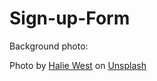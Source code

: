 # Sign-up-Form
Background photo: 

Photo by <a href="https://unsplash.com/@haliewestphoto?utm_source=unsplash&utm_medium=referral&utm_content=creditCopyText">Halie West</a> on <a href="https://unsplash.com/?utm_source=unsplash&utm_medium=referral&utm_content=creditCopyText">Unsplash</a>
  